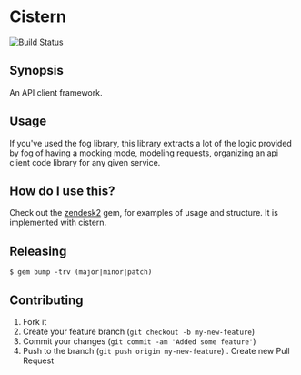 # Cistern

[![Build Status](https://secure.travis-ci.org/lanej/cistern.png)](http://travis-ci.org/lanej/cistern)

## Synopsis

An API client framework.

## Usage

If you've used the fog library, this library extracts a lot of the logic provided by fog of having a mocking mode, modeling requests, organizing an api client code library for any given service.

## How do I use this?

Check out the [zendesk2](https://github.com/lanej/zendesk2) gem, for examples of usage and structure. It is implemented with cistern.

## Releasing

    $ gem bump -trv (major|minor|patch)

## Contributing

1. Fork it
2. Create your feature branch (`git checkout -b my-new-feature`)
3. Commit your changes (`git commit -am 'Added some feature'`)
4. Push to the branch (`git push origin my-new-feature`)
. Create new Pull Request
